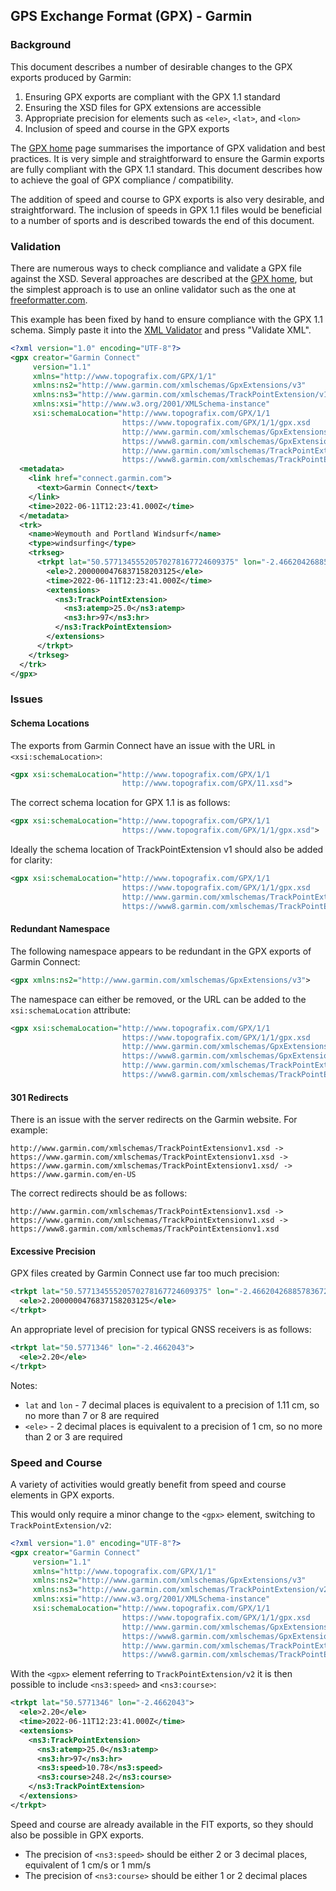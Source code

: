 ## GPS Exchange Format (GPX) - Garmin

### Background

This document describes a number of desirable changes to the GPX exports produced by Garmin:

1. Ensuring GPX exports are compliant with the GPX 1.1 standard
2. Ensuring the XSD files for GPX extensions are accessible
3. Appropriate precision for elements such as `<ele>`, `<lat>`, and `<lon>`
4. Inclusion of speed and course in the GPX exports

The [GPX home](https://www.topografix.com/gpx_validation.asp) page summarises the importance of GPX validation and best practices. It is very simple and straightforward to ensure the Garmin exports are fully compliant with the GPX 1.1 standard. This document describes how to achieve the goal of GPX compliance / compatibility.

The addition of speed and course to GPX exports is also very desirable, and straightforward. The inclusion of speeds in GPX 1.1 files would be beneficial to a number of sports and is described towards the end of this document. 



### Validation

There are numerous ways to check compliance and validate a GPX file against the XSD. Several approaches are described at the [GPX home](https://www.topografix.com/gpx_validation.asp), but the simplest approach is to use an online validator such as the one at [freeformatter.com](https://www.freeformatter.com/xml-validator-xsd.html).

This example has been fixed by hand to ensure compliance with the GPX 1.1 schema. Simply paste it into the [XML Validator](https://www.freeformatter.com/xml-validator-xsd.html) and press "Validate XML".

```xml
<?xml version="1.0" encoding="UTF-8"?>
<gpx creator="Garmin Connect"
     version="1.1"
     xmlns="http://www.topografix.com/GPX/1/1"
     xmlns:ns2="http://www.garmin.com/xmlschemas/GpxExtensions/v3"
     xmlns:ns3="http://www.garmin.com/xmlschemas/TrackPointExtension/v1"
     xmlns:xsi="http://www.w3.org/2001/XMLSchema-instance"
     xsi:schemaLocation="http://www.topografix.com/GPX/1/1
                         https://www.topografix.com/GPX/1/1/gpx.xsd
                         http://www.garmin.com/xmlschemas/GpxExtensions/v3
                         https://www8.garmin.com/xmlschemas/GpxExtensionsv3.xsd
                         http://www.garmin.com/xmlschemas/TrackPointExtension/v1
                         https://www8.garmin.com/xmlschemas/TrackPointExtensionv1.xsd">
  <metadata>
    <link href="connect.garmin.com">
      <text>Garmin Connect</text>
    </link>
    <time>2022-06-11T12:23:41.000Z</time>
  </metadata>
  <trk>
    <name>Weymouth and Portland Windsurf</name>
    <type>windsurfing</type>
    <trkseg>
      <trkpt lat="50.57713455520570278167724609375" lon="-2.46620426885783672332763671875">
        <ele>2.2000000476837158203125</ele>
        <time>2022-06-11T12:23:41.000Z</time>
        <extensions>
          <ns3:TrackPointExtension>
            <ns3:atemp>25.0</ns3:atemp>
            <ns3:hr>97</ns3:hr>
          </ns3:TrackPointExtension>
        </extensions>
      </trkpt>
    </trkseg>
  </trk>
</gpx>
```



### Issues

#### Schema Locations

The exports from Garmin Connect have an issue with the URL in `<xsi:schemaLocation>`:

```xml
<gpx xsi:schemaLocation="http://www.topografix.com/GPX/1/1
                         http://www.topografix.com/GPX/11.xsd">
```

The correct schema location for GPX 1.1 is as follows:

```xml
<gpx xsi:schemaLocation="http://www.topografix.com/GPX/1/1
                         https://www.topografix.com/GPX/1/1/gpx.xsd">
```
Ideally the schema location of TrackPointExtension v1 should also be added for clarity:

```xml
<gpx xsi:schemaLocation="http://www.topografix.com/GPX/1/1
                         https://www.topografix.com/GPX/1/1/gpx.xsd
                         http://www.garmin.com/xmlschemas/TrackPointExtension/v1
                         https://www8.garmin.com/xmlschemas/TrackPointExtensionv1.xsd">
```



#### Redundant Namespace

The following namespace appears to be redundant in the GPX exports of Garmin Connect:

```xml
<gpx xmlns:ns2="http://www.garmin.com/xmlschemas/GpxExtensions/v3">
```

The namespace can either be removed, or the URL can be added to the `xsi:schemaLocation` attribute:

```xml
<gpx xsi:schemaLocation="http://www.topografix.com/GPX/1/1
                         https://www.topografix.com/GPX/1/1/gpx.xsd
                         http://www.garmin.com/xmlschemas/GpxExtensions/v3
                         https://www8.garmin.com/xmlschemas/GpxExtensionsv3.xsd
                         http://www.garmin.com/xmlschemas/TrackPointExtension/v1
                         https://www8.garmin.com/xmlschemas/TrackPointExtensionv1.xsd">
```



#### 301 Redirects

There is an issue with the server redirects on the Garmin website. For example:

```
http://www.garmin.com/xmlschemas/TrackPointExtensionv1.xsd ->
https://www.garmin.com/xmlschemas/TrackPointExtensionv1.xsd ->
https://www.garmin.com/xmlschemas/TrackPointExtensionv1.xsd/ ->
https://www.garmin.com/en-US
```

The correct redirects should be as follows:

```
http://www.garmin.com/xmlschemas/TrackPointExtensionv1.xsd ->
https://www.garmin.com/xmlschemas/TrackPointExtensionv1.xsd ->
https://www8.garmin.com/xmlschemas/TrackPointExtensionv1.xsd
```



#### Excessive Precision

GPX files created by Garmin Connect use far too much precision:

```xml
<trkpt lat="50.57713455520570278167724609375" lon="-2.46620426885783672332763671875">
  <ele>2.2000000476837158203125</ele>
</trkpt>
```

An appropriate level of precision for typical GNSS receivers is as follows:

```xml
<trkpt lat="50.5771346" lon="-2.4662043">
  <ele>2.20</ele>
</trkpt>
```

Notes:

- `lat` and `lon` - 7 decimal places is equivalent to a precision of 1.11 cm, so no more than 7 or 8 are required
- `<ele>` - 2 decimal places is equivalent to a precision of 1 cm, so no more than 2 or 3 are required



### Speed and Course

A variety of activities would greatly benefit from speed and course elements in GPX exports.

This would only require a minor change to the `<gpx>` element, switching to `TrackPointExtension/v2`:

```xml
<?xml version="1.0" encoding="UTF-8"?>
<gpx creator="Garmin Connect"
     version="1.1"
     xmlns="http://www.topografix.com/GPX/1/1"
     xmlns:ns2="http://www.garmin.com/xmlschemas/GpxExtensions/v3"
     xmlns:ns3="http://www.garmin.com/xmlschemas/TrackPointExtension/v2"
     xmlns:xsi="http://www.w3.org/2001/XMLSchema-instance"
     xsi:schemaLocation="http://www.topografix.com/GPX/1/1
                         https://www.topografix.com/GPX/1/1/gpx.xsd
                         http://www.garmin.com/xmlschemas/GpxExtensions/v3
                         https://www8.garmin.com/xmlschemas/GpxExtensionsv3.xsd
                         http://www.garmin.com/xmlschemas/TrackPointExtension/v2
                         https://www8.garmin.com/xmlschemas/TrackPointExtensionv2.xsd">
```

With the `<gpx>` element referring to `TrackPointExtension/v2` it is then possible to include `<ns3:speed>` and `<ns3:course>`:

```xml
<trkpt lat="50.5771346" lon="-2.4662043">
  <ele>2.20</ele>
  <time>2022-06-11T12:23:41.000Z</time>
  <extensions>
    <ns3:TrackPointExtension>
      <ns3:atemp>25.0</ns3:atemp>
      <ns3:hr>97</ns3:hr>
      <ns3:speed>10.78</ns3:speed>
      <ns3:course>248.2</ns3:course>
    </ns3:TrackPointExtension>
  </extensions>
</trkpt>
```

Speed and course are already available in the FIT exports, so they should also be possible in GPX exports.

- The precision of `<ns3:speed>` should be either 2 or 3 decimal places, equivalent of 1 cm/s or 1 mm/s
- The precision of `<ns3:course>` should be either 1 or 2 decimal places